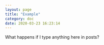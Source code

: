 ```yaml
---
layout: page
title: "Example"
category: doc
date: 2020-03-23 16:23:14
---
```


What happens if I type anything here in posts?

